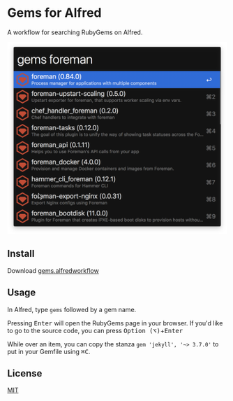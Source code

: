 # Gems for Alfred

A workflow for searching RubyGems on Alfred.

![](usage.png)

## Install

Download [gems.alfredworkflow](https://github.com/nanoxd/gems.alfredworkflow/releases/latest)

## Usage

In Alfred, type `gems` followed by a gem name.

Pressing <kbd>Enter</kbd> will open the RubyGems page in your browser. If you'd like to go to the source code, you can press <kbd>Option (⌥)</kbd>+<kbd>Enter</kbd>

While over an item, you can copy the stanza `gem 'jekyll', '~> 3.7.0'` to put in your Gemfile using <kbd>⌘C</kbd>.

## License

[MIT](https://tldrlegal.com/license/mit-license)
